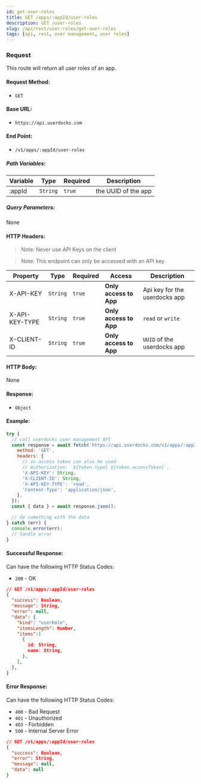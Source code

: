 ```yaml
---
id: get-user-roles
title: GET /apps/:appId/user-roles
description: GET /user-roles
slug: /api/rest/user-roles/get-user-roles
tags: [api, rest, user management, user roles]
---
```


### Request

This route will return all user roles of an app.

#### Request Method:

- `GET`

#### Base URL:

- `https://api.userdocks.com`

#### End Point:

- `/v1/apps/:appId/user-roles`

##### Path Variables:

| Variable | Type | Required | Description |
|---|---|---|---|
| :appId | `String` | `true` | the UUID of the app

##### Query Parameters:

None

#### HTTP Headers:

> Note: Never use API Keys on the client

> Note: This endpoint can only be accessed with an API key

| Property       | Type        | Required  | Access                 | Description                   |
| -------------- | ----------- | --------- | ---------------------- | ----------------------------- |
| X-API-KEY      | `String` | `true` | **Only access to App** | Api key for the userdocks app |
| X-API-KEY-TYPE | `String` | `true` | **Only access to App** | `read`         or `write`                |
| X-CLIENT-ID    | `String` | `true` | **Only access to App** | `UUID` of the userdocks app   |

#### HTTP Body:

None

#### Response:

- `Object`

#### Example:

```js
try {
  // call userdocks user management API
  const response = await fetch('https://api.userdocks.com/v1/apps/:appId/user-roles', {
    method: 'GET',
    headers: {
      // an access token can also be used
      // Authorization: `${token.type} ${token.accessToken}`,
      'X-API-KEY': String,
      'X-CLIENT-ID': String,
      'X-API-KEY-TYPE': 'read',
      'Content-Type': 'application/json',
    },
  });
  const { data } = await response.json();

  // do something with the data
} catch (err) {
  console.error(err);
  // handle error
}
```

#### Successful Response:

Can have the following HTTP Status Codes:

- `200` - OK

```json
// GET /v1/apps/:appId/user-roles
{
  "success": Boolean,
  "message": String,
  "error": null,
  "data": {
    "kind": "userRole",
    "itemsLength": Number,
    "items":[
      {
        id: String,
        name: String,
      },
    ],
  },
}
```

#### Error Response:

Can have the following HTTP Status Codes:

- `400` - Bad Request
- `401` - Unauthorized
- `403` - Forbidden
- `500` - Internal Server Error

```json
// GET /v1/apps/:appId/user-roles
{
  "success": Boolean,
  "error": String,
  "message": null,
  "data": null
}
```
